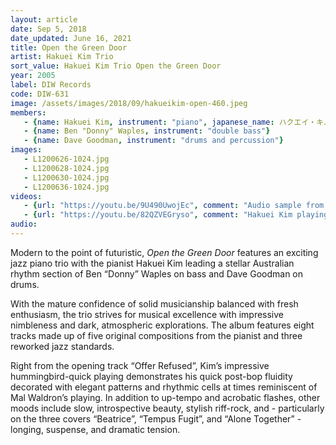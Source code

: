```yaml
---
layout: article
date: Sep 5, 2018
date_updated: June 16, 2021
title: Open the Green Door
artist: Hakuei Kim Trio
sort_value: Hakuei Kim Trio Open the Green Door
year: 2005
label: DIW Records
code: DIW-631
image: /assets/images/2018/09/hakueikim-open-460.jpeg
members:
   - {name: Hakuei Kim, instrument: "piano", japanese_name: ハクエイ・キム, url: "https://www.universal-music.co.jp/hakuei-kim/"}
   - {name: Ben "Donny" Waples, instrument: "double bass"}
   - {name: Dave Goodman, instrument: "drums and percussion"}
images:
   - L1200626-1024.jpg
   - L1200628-1024.jpg
   - L1200630-1024.jpg
   - L1200636-1024.jpg
videos: 
   - {url: "https://youtu.be/9U490UwojEc", comment: "Audio sample from “Offer Refused”, the opening track on the album"}
   - {url: "https://youtu.be/82QZVEGryso", comment: "Hakuei Kim playing solo piano supporting his 2018 release “Resonance”"}
audio:
---
```

Modern to the point of futuristic, *Open the Green Door* features an exciting jazz piano trio with the pianist Hakuei Kim leading a stellar Australian rhythm section of Ben “Donny” Waples on bass and Dave Goodman on drums.

With the mature confidence of solid musicianship balanced with fresh enthusiasm, the trio strives for musical excellence with impressive nimbleness and dark, atmospheric explorations. The album features eight tracks made up of five original compositions from the pianist and three reworked jazz standards.

Right from the opening track “Offer Refused”, Kim’s impressive hummingbird-quick playing demonstrates his quick post-bop fluidity decorated with elegant patterns and rhythmic cells at times reminiscent of Mal Waldron’s playing. In addition to up-tempo and acrobatic flashes, other moods include slow, introspective beauty, stylish riff-rock, and - particularly on the three covers “Beatrice”, “Tempus Fugit”, and “Alone Together” - longing, suspense, and dramatic tension.


